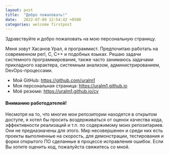 ```yaml
---
layout: post
title:  "Добро пожаловать!"
date:   2022-07-09 12:54:42 +0500
categories: welcome firstpost
---
```

Здравствуйте и добро пожаловать на мою персональную страницу.

Меня зовут Хасанов Урал, я программист. Предпочитаю работать на современном perl, С, C++ и подобных языках.
Решаю задачи системного программирования, также часто занимаюсь задачами прикладного характера,
системным анализом, администрированием, DevOps-процессами.

- Мой GitHub: <https://github.com/uralm1>  
- Моя персональная страница: <https://uralm1.github.io>  
- Моё резюме: <https://uralm1.github.io/cv>

#### Вниманию работодателей!
Несмотря на то, что многие мои репозитории находятся в открытом доступе, я хотел бы просить воздерживаться
от оценок качества кода, эффективности реализаций и т.п. по содержимому моих репозитариев.
Они не предназначены для этого. Мир несовершенен и среди них есть проекты выполненные на скорость,
для демонстрации, тестирования и форки открытого ПО сделанные в процессе исправления ошибок.
Если Вы хотите оценить код, пожалуйста свяжитесь со мной.
